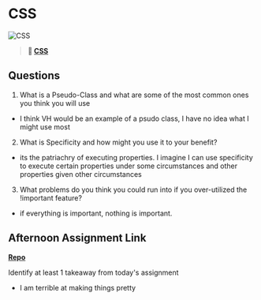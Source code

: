 # CSS

![CSS](https://bcw.blob.core.windows.net/public/cssUnit/1411879719053976)

> **📖 [CSS](https://codeworksacademy.com/fs-student-guide/resources/wk1/03-CSS)**

## Questions

1. What is a Pseudo-Class and what are some of the most common ones you think you will use
- I think VH would be an example of a psudo class, I have no idea what I might use most

2. What is Specificity and how might you use it to your benefit?
- its the patriachry of executing properties. I imagine I can use specificity to execute certain properties under some circumstances and other properties given other circumstances

3. What problems do you think you could run into if you over-utilized the !important feature?
- if everything is important, nothing is important.

## Afternoon Assignment Link

**[Repo](https://github.com/wstippetts/coolsite)**

Identify at least 1 takeaway from today's assignment
- I am terrible at making things pretty
